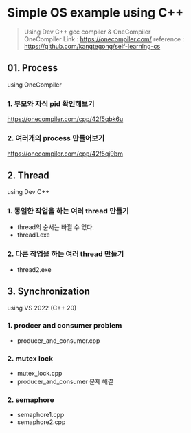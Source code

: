 # Simple OS example using C++
> Using Dev C++ gcc compiler & OneCompiler <br/>
> OneCompiler Link : https://onecompiler.com/
> reference : https://github.com/kangtegong/self-learning-cs
## 01. Process
using OneCompiler
### 1. 부모와 자식 pid 확인해보기
https://onecompiler.com/cpp/42f5qbk6u
### 2. 여러개의 process 만들어보기
https://onecompiler.com/cpp/42f5qj9bm

## 2. Thread
using Dev C++
### 1. 동일한 작업을 하는 여러 thread 만들기
* thread의 순서는 바뀔 수 있다.
* thread1.exe
### 2. 다른 작업을 하는 여러 thread 만들기
* thread2.exe

## 3. Synchronization
using VS 2022 (C++ 20)
### 1. prodcer and consumer problem
* producer_and_consumer.cpp
### 2. mutex lock
* mutex_lock.cpp
* producer_and_consumer 문제 해결
### 2. semaphore
* semaphore1.cpp
* semaphore2.cpp
